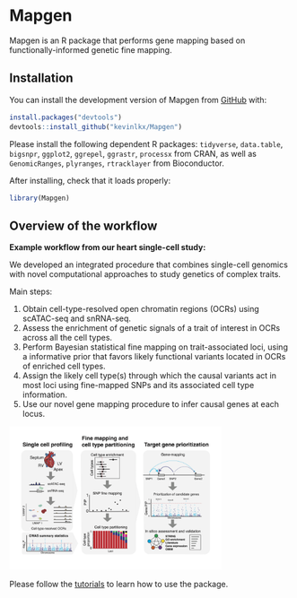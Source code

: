 
<!-- README.md is generated from README.Rmd. Please edit that file -->

# Mapgen

<!-- badges: start -->
<!-- badges: end -->

Mapgen is an R package that performs gene mapping based on
functionally-informed genetic fine mapping.

## Installation

You can install the development version of Mapgen from
[GitHub](https://github.com/) with:

``` r
install.packages("devtools")
devtools::install_github("kevinlkx/Mapgen")
```

Please install the following dependent R packages: `tidyverse`,
`data.table`, `bigsnpr`, `ggplot2`, `ggrepel`, `ggrastr`, `processx`
from CRAN, as well as `GenomicRanges`, `plyranges`, `rtracklayer` from
Bioconductor.

After installing, check that it loads properly:

``` r
library(Mapgen)
```

## Overview of the workflow

**Example workflow from our heart single-cell study:**

We developed an integrated procedure that combines single-cell genomics
with novel computational approaches to study genetics of complex traits.

Main steps:

1.  Obtain cell-type-resolved open chromatin regions (OCRs) using
    scATAC-seq and snRNA-seq.
2.  Assess the enrichment of genetic signals of a trait of interest in
    OCRs across all the cell types.
3.  Perform Bayesian statistical fine mapping on trait-associated loci,
    using a informative prior that favors likely functional variants
    located in OCRs of enriched cell types.
4.  Assign the likely cell type(s) through which the causal variants act
    in most loci using fine-mapped SNPs and its associated cell type
    information.
5.  Use our novel gene mapping procedure to infer causal genes at each
    locus.

<img src="vignettes/workflow.overview.png" title="Overview of the workflow" alt="Overview of the workflow" width="75%" />

Please follow the
[tutorials](https://kevinlkx.github.io/Mapgen/articles/index.html) to
learn how to use the package.
